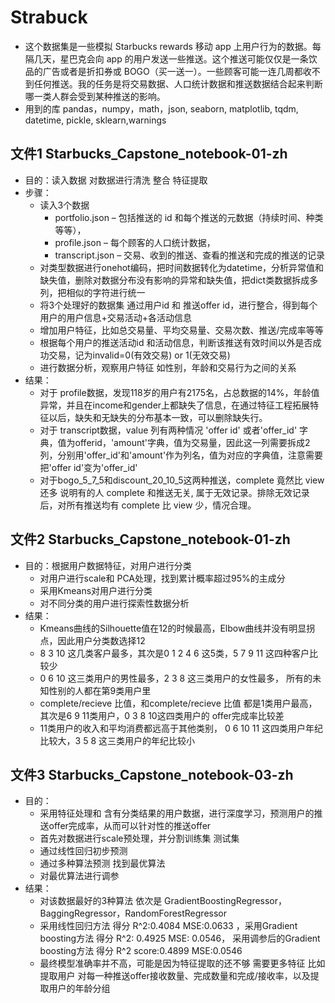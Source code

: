 # Strabuck
* 这个数据集是一些模拟 Starbucks rewards 移动 app 上用户行为的数据。每隔几天，星巴克会向 app 的用户发送一些推送。这个推送可能仅仅是一条饮品的广告或者是折扣券或 BOGO（买一送一）。一些顾客可能一连几周都收不到任何推送。我的任务是将交易数据、人口统计数据和推送数据结合起来判断哪一类人群会受到某种推送的影响。
* 用到的库 pandas，numpy，math，json, seaborn, matplotlib, tqdm, datetime, pickle, sklearn,warnings
  
## 文件1 Starbucks_Capstone_notebook-01-zh
* 目的：读入数据 对数据进行清洗 整合 特征提取
* 步骤：
  * 读入3个数据
    * portfolio.json – 包括推送的 id 和每个推送的元数据（持续时间、种类等等），
    * profile.json – 每个顾客的人口统计数据，
    * transcript.json – 交易、收到的推送、查看的推送和完成的推送的记录
  * 对类型数据进行onehot编码，把时间数据转化为datetime，分析异常值和缺失值，删除对数据分布没有影响的异常和缺失值，把dict类数据拆成多列，把相似的字符进行统一
  * 将3个处理好的数据集 通过用户id 和 推送offer id，进行整合，得到每个用户的用户信息+交易活动+各活动信息
  * 增加用户特征，比如总交易量、平均交易量、交易次数、推送/完成率等等
  * 根据每个用户的推送活动id 和活动信息，判断该推送有效时间以外是否成功交易，记为invalid=0(有效交易) or 1(无效交易)
  * 进行数据分析，观察用户特征 如性别，年龄和交易行为之间的关系
* 结果：
  * 对于 profile数据，发现118岁的用户有2175名，占总数据的14%，年龄值异常，并且在income和gender上都缺失了信息，在通过特征工程拓展特征以后，缺失和无缺失的分布基本一致，可以删除缺失行。
  * 对于 transcript数据，value 列有两种情况 'offer id' 或者'offer_id' 字典，值为offerid，'amount'字典，值为交易量，因此这一列需要拆成2列，分别用'offer_id'和'amount'作为列名，值为对应的字典值，注意需要把'offer id'变为'offer_id'
  * 对于bogo_5_7_5和discount_20_10_5这两种推送，complete 竟然比 view还多 说明有的人 complete 和推送无关, 属于无效记录。排除无效记录后，对所有推送均有 complete 比 view 少，情况合理。
  
## 文件2  Starbucks_Capstone_notebook-01-zh
* 目的：根据用户数据特征，对用户进行分类
  * 对用户进行scale和 PCA处理，找到累计概率超过95%的主成分
  * 采用Kmeans对用户进行分类
  * 对不同分类的用户进行探索性数据分析
* 结果：
  * Kmeans曲线的Silhouette值在12的时候最高，Elbow曲线并没有明显拐点，因此用户分类数选择12
  * 8 3 10 这几类客户最多，其次是0 1 2 4 6 这5类，5 7 9 11 这四种客户比较少
  * 0 6 10 这三类用户的男性最多，2 3 8 这三类用户的女性最多， 所有的未知性别的人都在第9类用户里
  * complete/recieve 比值，和complete/recieve 比值 都是1类用户最高，其次是6 9 11类用户，0 3 8 10这四类用户的 offer完成率比较差
  * 11类用户的收入和平均消费都远高于其他类别， 0 6 10 11 这四类用户年纪比较大，3 5 8 这三类用户的年纪比较小
  
## 文件3 Starbucks_Capstone_notebook-03-zh
* 目的：
  * 采用特征处理和 含有分类结果的用户数据，进行深度学习，预测用户的推送offer完成率，从而可以针对性的推送offer
  * 首先对数据进行scale预处理，并分割训练集 测试集
  * 通过线性回归初步预测
  * 通过多种算法预测 找到最优算法
  * 对最优算法进行调参
* 结果：
  * 对该数据最好的3种算法 依次是 GradientBoostingRegressor，BaggingRegressor，RandomForestRegressor
  * 采用线性回归方法 得分 R^2:0.4084 MSE:0.0633 ，采用Gradient boosting方法 得分 R^2: 0.4925 MSE: 0.0546， 采用调参后的Gradient boosting方法 得分 R^2 score:0.4899 MSE:0.0546
  * 最终模型准确率并不高，可能是因为特征提取的还不够 需要更多特征 比如提取用户 对每一种推送offer接收数量、完成数量和完成/接收率，以及提取用户的年龄分组
